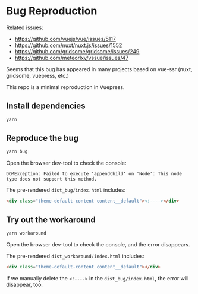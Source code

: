 # Bug Reproduction

Related issues:

- https://github.com/vuejs/vue/issues/5117
- https://github.com/nuxt/nuxt.js/issues/1552
- https://github.com/gridsome/gridsome/issues/249
- https://github.com/meteorlxy/vssue/issues/47

Seems that this bug has appeared in many projects based on vue-ssr (nuxt, gridsome, vuepress, etc.)

This repo is a minimal reproduction in Vuepress.

## Install dependencies

```sh
yarn
```

## Reproduce the bug

```sh
yarn bug
```

Open the browser dev-tool to check the console:

```
DOMException: Failed to execute 'appendChild' on 'Node': This node type does not support this method.
```

The pre-rendered `dist_bug/index.html` includes:

```html
<div class="theme-default-content content__default"><!----></div>
```

## Try out the workaround

```sh
yarn workaround
```

Open the browser dev-tool to check the console, and the error disappears.

The pre-rendered `dist_workaround/index.html` includes:

```html
<div class="theme-default-content content__default"></div>
```

If we manually delete the `<!---->` in the `dist_bug/index.html`, the error will disappear, too.
